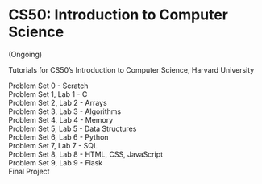 # CS50: Introduction to Computer Science
(Ongoing)
<p>
Tutorials for CS50’s Introduction to Computer Science, Harvard University
<br>
<p>
Problem Set 0 - Scratch
<br>
Problem Set 1, Lab 1 - C
<br>
Problem Set 2, Lab 2 - Arrays
<br>
Problem Set 3, Lab 3 - Algorithms
<br>
Problem Set 4, Lab 4 - Memory
<br>
Problem Set 5, Lab 5 - Data Structures
<br>
Problem Set 6, Lab 6 - Python
<br>
Problem Set 7, Lab 7 - SQL
<br>
Problem Set 8, Lab 8 - HTML, CSS, JavaScript
<br>
Problem Set 9, Lab 9 - Flask
<br>
Final Project
